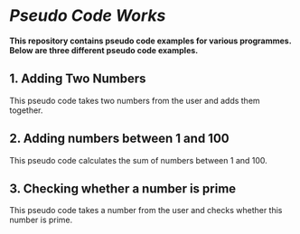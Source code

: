 # _Pseudo Code Works_
**This repository contains pseudo code examples for various programmes. Below are three different pseudo code examples.**

## 1. Adding Two Numbers
This pseudo code takes two numbers from the user and adds them together.

## 2. Adding numbers between 1 and 100
This pseudo code calculates the sum of numbers between 1 and 100.

## 3. Checking whether a number is prime
This pseudo code takes a number from the user and checks whether this number is prime.
